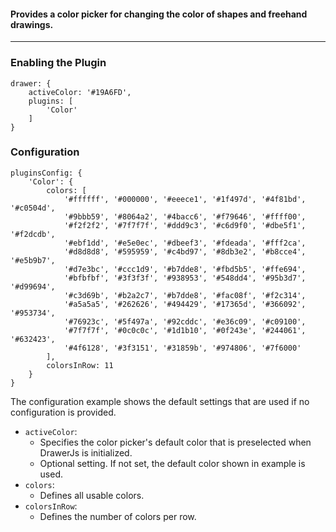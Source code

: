 ####  Provides a color picker for changing the color of shapes and freehand drawings. 

***
### Enabling the Plugin
```
drawer: {
    activeColor: '#19A6FD',
    plugins: [
        'Color'
    ]
}
```
### Configuration
```
pluginsConfig: {
    'Color': {
        colors: [
            '#ffffff', '#000000', '#eeece1', '#1f497d', '#4f81bd', '#c0504d',
            '#9bbb59', '#8064a2', '#4bacc6', '#f79646', '#ffff00',
            '#f2f2f2', '#7f7f7f', '#ddd9c3', '#c6d9f0', '#dbe5f1', '#f2dcdb',
            '#ebf1dd', '#e5e0ec', '#dbeef3', '#fdeada', '#fff2ca',
            '#d8d8d8', '#595959', '#c4bd97', '#8db3e2', '#b8cce4', '#e5b9b7',
            '#d7e3bc', '#ccc1d9', '#b7dde8', '#fbd5b5', '#ffe694',
            '#bfbfbf', '#3f3f3f', '#938953', '#548dd4', '#95b3d7', '#d99694',
            '#c3d69b', '#b2a2c7', '#b7dde8', '#fac08f', '#f2c314',
            '#a5a5a5', '#262626', '#494429', '#17365d', '#366092', '#953734',
            '#76923c', '#5f497a', '#92cddc', '#e36c09', '#c09100',
            '#7f7f7f', '#0c0c0c', '#1d1b10', '#0f243e', '#244061', '#632423',
            '#4f6128', '#3f3151', '#31859b', '#974806', '#7f6000'
        ],
        colorsInRow: 11
    }
}
```
The configuration example shows the default settings that are used if no configuration is provided.
* `activeColor`:
    * Specifies the color picker's default color that is preselected when DrawerJs is initialized.
    * Optional setting. If not set, the default color shown in example is used.
* `colors`: 
    * Defines all usable colors.
* `colorsInRow`:
    * Defines the number of colors per row.
